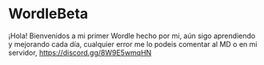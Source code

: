 # WordleBeta

¡Hola! Bienvenidos a mi primer Wordle hecho por mi, aún sigo aprendiendo y mejorando cada día, cualquier error me lo podeis comentar al MD o en mi servidor, https://discord.gg/8W9E5wmqHN
